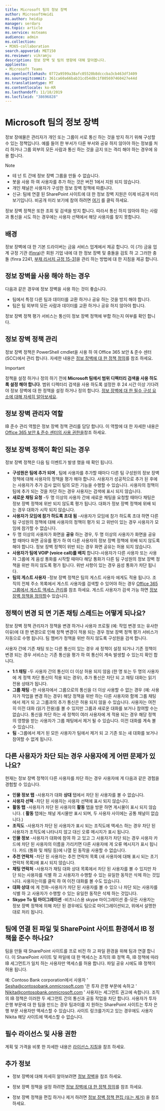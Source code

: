 ```yaml
---
title: Microsoft 팀의 정보 장벽
author: MicrosoftHeidi
ms.author: heidip
manager: serdars
ms.topic: article
ms.service: msteams
audience: admin
ms.collection:
- M365-collaboration
search.appverid: MET150
ms.reviewer: vikramju
description: 정보 장벽 및 팀의 영향에 대해 알아봅니다.
appliesto:
- Microsoft Teams
ms.openlocfilehash: 0772a9599a38afc05520b8dcccba3cb463df3409
ms.sourcegitcommit: 361ca60a66bab31cd54d8c1f805697460427e44d
ms.translationtype: MT
ms.contentlocale: ko-KR
ms.lasthandoff: 11/18/2019
ms.locfileid: "38696828"
---
```

# <a name="information-barriers-in-microsoft-teams"></a>Microsoft 팀의 정보 장벽

정보 장애물은 관리자가 개인 또는 그룹이 서로 통신 하는 것을 방지 하기 위해 구성할 수 있는 정책입니다. 예를 들어 한 부서가 다른 부서와 공유 하지 않아야 하는 정보를 처리 하거나 그룹 외부의 모든 사람과 통신 하는 것을 금지 또는 격리 해야 하는 경우에 유용 합니다.

> [!NOTE]
> - 테 넌 트 간에 정보 장벽 그룹을 만들 수 없습니다.
> - 봇을 사용 하 여 사용자를 추가 하는 것은 버전 1에서 지원 되지 않습니다.
> - 개인 채널은 사용자가 구성한 정보 장벽 정책에 따릅니다.
> - 신규: 팀에 연결 된 SharePoint 사이트에 대 한 정보 장벽 지원은 이제 비공개 미리 보기입니다. 비공개 미리 보기에 참여 하려면 [여기](https://forms.office.com/Pages/ResponsePage.aspx?id=v4j5cvGGr0GRqy180BHbR3-O9WDTKhhDtgWfphwS9YhUM0hJNklNRkZKMlhLNDRZNzlEQlVDSjdZVi4u) 를 클릭 하세요.

정보 장벽 정책은 또한 조회 및 검색을 방지 합니다. 따라서 통신 하지 않아야 하는 사람과 통신을 시도 하는 경우에는 사용자 선택에서 해당 사용자를 찾지 못합니다.

## <a name="background"></a>배경

정보 장벽에 대 한 기본 드라이버는 금융 서비스 업계에서 제공 합니다. 이 (가) 금융 업계 규정 기관 ([finra]( http://www.finra.org))은 회원 기업 내에 대 한 정보 장벽 및 충돌을 검토 하 고 그러한 충돌 (finra 2241, [부채 리서치 규정 15-31](http://www.finra.org/sites/default/files/Regulatory-Notice-15-31_0.pdf)을 관리 하는 방법에 대 한 지침을 제공 합니다.  

## <a name="when-should-i-use-information-barriers"></a>정보 장벽을 사용 해야 하는 경우

다음과 같은 경우에 정보 장벽을 사용 하는 것이 좋습니다.

- 팀에서 특정 다른 팀과 데이터를 교환 하거나 공유 하는 것을 방지 해야 합니다.
- 팀은 팀 외부의 모든 사람과 데이터를 교환 하거나 공유 하지 않아야 합니다.

정보 장벽 정책 평가 서비스는 통신이 정보 장벽 정책에 부합 하는지 여부를 확인 합니다. 

## <a name="managing-information-barrier-policies"></a>정보 장벽 정책 관리

정보 장벽 정책은 PowerShell cmdlet을 사용 하 여 Office 365 보안 & 준수 센터 (SCC)에서 관리 합니다. 자세한 내용은 [정보 장벽에 대 한 정책 정의](https://docs.microsoft.com/office365/securitycompliance/information-barriers-policies)를 참조 하세요.

> [!IMPORTANT]
> 정책을 설정 하거나 정의 하기 전에 **Microsoft 팀에서 범위 디렉터리 검색을 사용 하도록 설정 해야 합니다**. 범위 디렉터리 검색을 사용 하도록 설정한 후 24 시간 이상 기다려야 정보 장벽에 대 한 정책을 설정 하거나 정의 합니다. [정보 장벽에 대 한 필수 구성 요소에 대해 자세히 알아보세요](https://docs.microsoft.com/office365/securitycompliance/information-barriers-policies#prerequisites).

## <a name="information-barriers-administrator-role"></a>정보 장벽 관리자 역할

IB 준수 관리 역할은 정보 장벽 정책 관리를 담당 합니다. 이 역할에 대 한 자세한 내용은 [Office 365 보안 & 준수 센터의 사용 권한을](https://docs.microsoft.com/office365/securitycompliance/permissions-in-the-security-and-compliance-center)참조 하세요.

## <a name="when-are-information-barrier-policies-checked"></a>정보 장벽 정책이 확인 되는 경우

정보 장벽 정책은 다음 팀 이벤트가 발생 했을 때 확인 됩니다.

- **구성원은 팀에 추가 되며** , 팀에 사용자를 추가할 때마다 다른 팀 구성원의 정보 장벽 정책에 대해 사용자의 정책을 평가 해야 합니다. 사용자가 성공적으로 추가 된 후에는 사용자가 추가 검사 없이 팀의 모든 기능을 수행할 수 있습니다. 사용자의 정책이 팀에 추가 되는 것을 차단 하는 경우 사용자는 검색에 표시 되지 않습니다.
- **새로운 채팅 요청** -두 명 이상의 사용자 간에 새로운 채팅을 요청할 때마다 채팅은 정보 장벽 정책에 위반 되지 않도록 평가 됩니다. 대화가 정보 장벽 정책에 위배 되는 경우 대화가 시작 되지 않습니다.
- **사용자가 모임에 참가 하도록 초대 됨** -사용자가 모임에 참가 하도록 초대 하면 다른 팀 구성원의 정책에 대해 사용자의 정책이 평가 되 고 위반이 있는 경우 사용자가 모임에 참가할 수 없습니다.
- 두 명 이상의 사용자가 화면을 **공유** 하는 경우, 두 명 이상의 사용자가 화면을 공유할 때마다 화면 공유를 평가 하 여 다른 사용자의 정보 장벽 정책에 위배 되지 않도록 해야 합니다. 정보 장벽 정책이 위반 되는 경우 화면 공유는 허용 되지 않습니다.
- **사용자가 팀에 VOIP (voice call)를 배치** 합니다-사용자가 다른 사용자 또는 사용자 그룹에 게 음성 통화를 시작할 때마다 해당 통화가 다른 팀 구성원의 정보 장벽 정책을 위반 하지 않도록 평가 됩니다. 위반 사항이 있는 경우 음성 통화가 차단 됩니다.
- **팀의 게스트 사용자** -정보 장벽 정책은 팀의 게스트 사용자 에게도 적용 됩니다. 조직의 전체 주소 목록에서 게스트 사용자를 검색할 수 있어야 하는 경우 [Office 365 그룹에서 게스트 액세스 관리](https://docs.microsoft.com/office365/admin/create-groups/manage-guest-access-in-groups?view=o365-worldwide#can-i-make-guest-objects-visible-in-the-global-address-list)를 참조 하세요. 게스트 사용자가 검색 가능 하면 [정보 장벽 정책을 정의할](https://docs.microsoft.com/office365/securitycompliance/information-barriers-policies)수 있습니다. 

## <a name="what-happens-to-existing-chat-threads-when-a-policy-is-changed"></a>정책이 변경 되 면 기존 채팅 스레드는 어떻게 되나요?

정보 장벽 정책 관리자가 정책을 변경 하거나 사용자 프로필 (예: 작업 변경 또는 유사한 이유)에 대 한 변경으로 인해 정책 변경이 적용 되는 경우 정보 장벽 정책 평가 서비스가 자동으로 수행 됩니다. 팀 멤버가 정책을 위반 하지 않도록 구성원을 검색 합니다.

사용자 간에 기존 채팅 또는 다른 통신이 있는 경우 새 정책이 설정 되거나 기존 정책이 변경 되는 경우 서비스는 기존 통신을 평가 하 여 통신이 계속 발생할 수 있는지 확인 합니다. 

- **1:1 채팅** -두 사용자 간의 통신이 더 이상 허용 되지 않음 (한 명 또는 두 명의 사용자에 게 정책 차단 통신이 적용 되는 경우), 추가 통신은 차단 되 고 채팅 대화는 읽기 전용 상태가 됩니다.
- **그룹 채팅** -한 사용자에서 그룹으로의 통신을 더 이상 사용할 수 없는 경우 (예: 사용자가 작업을 변경 하는 경우) 해당 정책을 위반 하는 다른 사용자와 함께 그룹 채팅에서 제거 되 고 그룹과의 추가 통신은 허용 되지 않을 수 있습니다. 사용자는 여전히 이전 대화 (읽기 전용)를 볼 수 있지만 그룹과 새로운 대화를 보거나 참여할 수는 없습니다. 통신을 차단 하는 새 정책이 여러 사용자에 게 적용 되는 경우 해당 정책의 영향을 받는 사용자가 그룹 채팅에서 제거 될 수 있습니다. 이전 대화를 계속 볼 수 있습니다. 
- **팀** -그룹에서 제거 된 모든 사용자가 팀에서 제거 되 고 기존 또는 새 대화를 보거나 참여할 수 없게 됩니다.


## <a name="what-will-users-experience-if-another-user-is-blocked"></a>다른 사용자가 차단 되는 경우 사용자에 게 어떤 문제가 있나요?

현재는 정보 장벽 정책이 다른 사용자를 차단 하는 경우 사용자에 게 다음과 같은 경험을 경험할 수 있습니다.

- **인물 정보 탭** -사용자가 대화 **상대** 탭에서 차단 된 사용자를 볼 수 없습니다.
- **사용자 선택** -차단 된 사용자는 사용자 선택에 표시 되지 않습니다.
- **활동 탭** -사용자가 차단 된 사용자의 **활동** 탭을 방문 하면 게시물이 표시 되지 않습니다. ( **활동** 탭에는 채널 게시물만 표시 되며, 두 사용자 사이에는 공통 채널이 없습니다.)
- **조직도** -사용자가 차단 된 사용자가 표시 되는 조직도에 액세스 하는 경우 차단 된 사용자가 조직도에 나타나지 않고 대신 오류 메시지가 표시 됩니다.
- **인물 정보** -사용자가 대화에 참여 하 고 있고 그 사용자가 차단 되는 경우 사용자 카드에 차단 된 사용자의 이름을 가리키면 다른 사용자에 게 오류 메시지가 표시 됩니다. 카드 (통화 및 채팅 등)에 나열 된 동작을 사용할 수 없습니다.
- **추천 연락처** -차단 된 사용자는 추천 연락처 목록 (새 사용자에 대해 표시 되는 초기 연락처 목록)에 표시 되지 않습니다.
- **채팅 연락처** -사용자가 채팅 대화 상대 목록에서 차단 된 사용자를 볼 수 있지만 차단 되는 사용자를 식별 하 고 사용자가 수행할 수 있는 유일한 동작은 삭제 하는 것입니다. 사용자는이를 클릭 하 여 이전 대화를 볼 수도 있습니다.
- **대화 상대** 에 게 전화-사용자가 차단 된 사용자를 볼 수 있으 나 차단 되는 사용자를 식별 하 고 사용자가 수행할 수 있는 유일한 동작은 삭제 하는 것입니다.
- **Skype To 팀 마이그레이션** -비즈니스용 skype 마이그레이션 중-모든 사용자는 정보 장벽 정책에 의해 차단 된 경우에도 팀으로 마이그레이션되고, 위에서 설명한 대로 처리 됩니다.

## <a name="will-files-and-sharepoint-site-experiences-connected-to-teams-honor-ib-policy"></a>팀에 연결 된 파일 및 SharePoint 사이트 환경에서 IB 정책을 준수 하나요?
 
팀을 만들 때 SharePoint 사이트를 프로 비전 하 고 파일 환경을 위해 팀과 연결 합니다. 이 SharePoint 사이트 및 파일에 대 한 액세스는 조직의 IB 정책 즉, IB 정책에 따라 IB 세그먼트가 일치 하는 사용자만 액세스를 허용 합니다. 파일 공유 시에도 IB 정책이 허용 됩니다.

예: Contoso Bank corporation에서 사용자 ' Sesha@contosobank.onmicrosoft.com '은 투자 은행 부문에 속하고 ' Nikita@contosobank.onmicrosoft.com ' 사용자는 세그먼트 권고에 속합니다. 조직의 IB 정책은 이러한 두 세그먼트 간의 통신과 공동 작업을 차단 합니다. 사용자가 투자 은행 부문에 대 한 팀을 만드는 경우 팀과이를 지 원하는 SharePoint 사이트는 투자 은행 부문 사용자만 액세스할 수 있습니다. 사이트 링크를가지고 있는 경우에도 사용자 Nikita 해당 사이트에 액세스할 수 없습니다.

## <a name="required-licenses-and-permissions"></a>필수 라이선스 및 사용 권한

계획 및 가격을 비롯 한 자세한 내용은 [라이선스 지침](https://docs.microsoft.com/office365/servicedescriptions/microsoft-365-service-descriptions/microsoft-365-tenantlevel-services-licensing-guidance/microsoft-365-tenantlevel-services-licensing-guidance)을 참조 하세요.

## <a name="more-information"></a>추가 정보

- 정보 장벽에 대해 자세히 알아보려면 [정보 장벽](https://docs.microsoft.com/office365/securitycompliance/information-barriers)을 참조 하세요.

- 정보 장벽 정책을 설정 하려면 [정보 장벽에 대 한 정책 정의](https://docs.microsoft.com/office365/securitycompliance/information-barriers-policies)를 참조 하세요.

- 정보 장벽 정책을 편집 하거나 제거 하려면 [정보 장벽 정책 편집 (또는 제거)](https://docs.microsoft.com/microsoft-365/compliance/information-barriers-edit-segments-policies.md) 을 참조 하세요.

